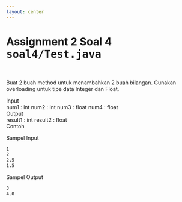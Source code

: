 ```yaml
---
layout: center
---
```


# Assignment 2 Soal 4 <kbd>soal4/<span class='text-teal'>Test.java</span></kbd>

<br>

Buat 2 buah method untuk menambahkan 2 buah bilangan. Gunakan overloading untuk tipe data Integer dan Float.

<div class='grid grid-cols-[0.5fr_0.8fr]'>
<div class='grid grid-cols-[0.2fr_1.5fr] gap-x-5 items-center text-sm'>
<span class='text-xs text-white font-extrabold uppercase text-yellow'>Input</span>
<div class='flex flex-col mb-2'>
    <span><span class='italic'>num1</span> : int</span>
    <span><span class='italic'>num2</span> : int</span>
    <span><span class='italic'>num3</span> : float</span>
    <span><span class='italic'>num4</span> : float</span>
</div>
<span class='text-xs text-white font-extrabold uppercase text-yellow'>Output</span>
<div class='flex flex-col mb-2'>
    <span><span class='italic'>result1</span> : int</span>
    <span><span class='italic'>result2</span> : float</span>
</div>
</div>
<div class='grid grid-cols-[0.2fr_1.5fr] gap-x-3 items-center text-sm'>
<span class='text-xs text-white font-extrabold uppercase text-yellow'>Contoh</span>
<div class='mt-4 flex flex-col mb-2'>

Sampel Input
```bash
1
2
2.5
1.5
```

Sampel Output
```bash
3
4.0
```

</div>
</div>
</div>
